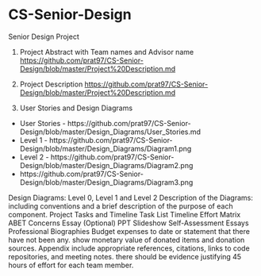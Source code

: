 # CS-Senior-Design
Senior Design Project

1. Project Abstract with Team names and Advisor name
https://github.com/prat97/CS-Senior-Design/blob/master/Project%20Description.md

2. Project Description
https://github.com/prat97/CS-Senior-Design/blob/master/Project%20Description.md

3. User Stories and Design Diagrams
  <ul>
  <li>User Stories - https://github.com/prat97/CS-Senior-Design/blob/master/Design_Diagrams/User_Stories.md</li>
<li>Level 1 - https://github.com/prat97/CS-Senior-Design/blob/master/Design_Diagrams/Diagram1.png</li>
<li>Level 2 - https://github.com/prat97/CS-Senior-Design/blob/master/Design_Diagrams/Diagram2.png</li>
<li>https://github.com/prat97/CS-Senior-Design/blob/master/Design_Diagrams/Diagram3.png</li>
  </ul>
  
Design Diagrams: Level 0, Level 1 and Level 2 
Description of the Diagrams: including conventions and a brief description of the purpose of each component.
Project Tasks and Timeline
Task List
Timeline
Effort Matrix
ABET Concerns Essay (Optional)
PPT Slideshow
Self-Assessment Essays
Professional Biographies
Budget
expenses to date or statement that there have not been any.
show monetary value of donated items and donation sources.
Appendix
include appropriate references, citations, links to code repositories, and meeting notes.
there should be evidence justifying 45 hours of effort for each team member.
